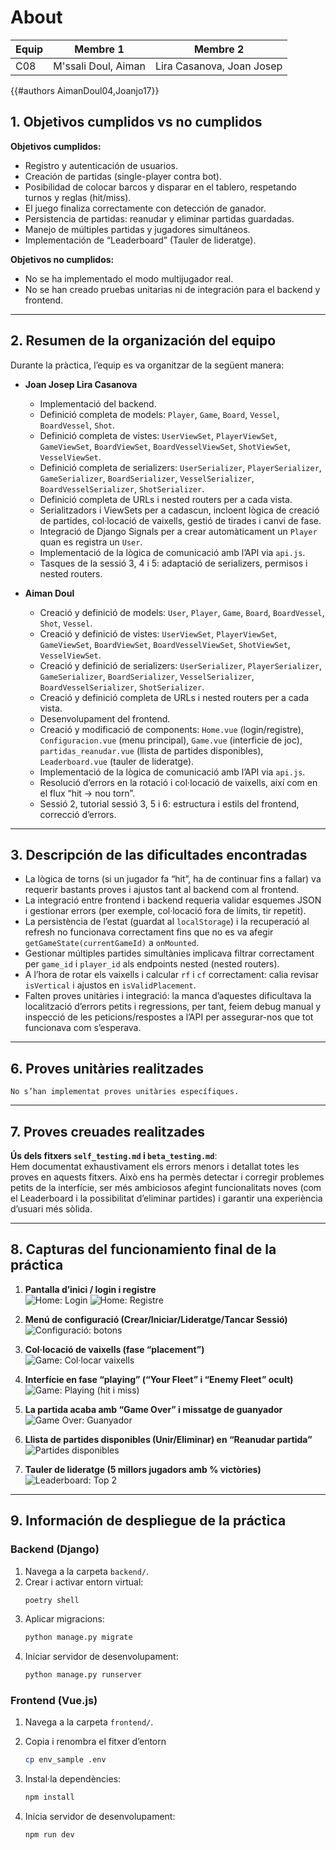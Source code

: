 # About


| Equip | Membre 1            | Membre 2                  |
|-------|---------------------|---------------------------|
| C08   | M'ssali Doul, Aiman | Lira Casanova, Joan Josep | 


{{#authors AimanDoul04,Joanjo17}}

## 1. Objetivos cumplidos vs no cumplidos

**Objetivos cumplidos:**
- Registro y autenticación de usuarios.
- Creación de partidas (single-player contra bot).
- Posibilidad de colocar barcos y disparar en el tablero, respetando turnos y reglas (hit/miss).
- El juego finaliza correctamente con detección de ganador.
- Persistencia de partidas: reanudar y eliminar partidas guardadas.
- Manejo de múltiples partidas y jugadores simultáneos.
- Implementación de “Leaderboard” (Tauler de lideratge).

**Objetivos no cumplidos:**
- No se ha implementado el modo multijugador real.
- No se han creado pruebas unitarias ni de integración para el backend y frontend.

---

## 2. Resumen de la organización del equipo

Durante la pràctica, l’equip es va organitzar de la següent manera:

- **Joan Josep Lira Casanova**  
  - Implementació del backend.
  - Definició completa de models: `Player`, `Game`, `Board`, `Vessel`, `BoardVessel`, `Shot`.
  - Definició completa de vistes: `UserViewSet`, `PlayerViewSet`, `GameViewSet`, `BoardViewSet`, `BoardVesselViewSet`, `ShotViewSet`, `VesselViewSet`.
  - Definició completa de serializers: `UserSerializer`, `PlayerSerializer`, `GameSerializer`, `BoardSerializer`, `VesselSerializer`, `BoardVesselSerializer`, `ShotSerializer`.
  - Definició completa de URLs i nested routers per a cada vista.
  - Serialitzadors i ViewSets per a cadascun, incloent lògica de creació de partides, col·locació de vaixells, gestió de tirades i canvi de fase.  
  - Integració de Django Signals per a crear automàticament un `Player` quan es registra un `User`.  
  - Implementació de la lògica de comunicació amb l’API via `api.js`.
  - Tasques de la sessió 3, 4 i 5: adaptació de serializers, permisos i nested routers.

- **Aiman Doul**   
  - Creació y definició de models: `User`, `Player`, `Game`, `Board`, `BoardVessel`, `Shot`, `Vessel`.
  - Creació y definició de vistes: `UserViewSet`, `PlayerViewSet`, `GameViewSet`, `BoardViewSet`, `BoardVesselViewSet`, `ShotViewSet`, `VesselViewSet`.
  - Creació y definició de serializers: `UserSerializer`, `PlayerSerializer`, `GameSerializer`, `BoardSerializer`, `VesselSerializer`, `BoardVesselSerializer`, `ShotSerializer`.
  - Creació y definició completa de URLs i nested routers per a cada vista.
  - Desenvolupament del frontend.
  - Creació y modificació de components: `Home.vue` (login/registre), `Configuracion.vue` (menu principal), `Game.vue` (interficie de joc), `partidas_reanudar.vue` (llista de partides disponibles), `Leaderboard.vue` (tauler de lideratge).
  - Implementació de la lògica de comunicació amb l’API via `api.js`. 
  - Resolució d’errors en la rotació i col·locació de vaixells, així com en el flux “hit -> nou torn”.  
  - Sessió 2, tutorial sessió 3, 5 i 6: estructura i estils del frontend, correcció d’errors.

---

## 3. Descripción de las dificultades encontradas

- La lògica de torns (si un jugador fa “hit”, ha de continuar fins a fallar) va requerir bastants proves i ajustos tant al backend com al frontend.  
- La integració entre frontend i backend requeria validar esquemes JSON i gestionar errors (per exemple, col·locació fora de límits, tir repetit).  
- La persistència de l’estat (guardat al `localStorage`) i la recuperació al refresh no funcionava correctament fins que no es va afegir `getGameState(currentGameId)` a `onMounted`.  
- Gestionar múltiples partides simultànies implicava filtrar correctament per `game_id` i `player_id` als endpoints nested (nested routers).  
- A l’hora de rotar els vaixells i calcular `rf` i `cf` correctament: calia revisar `isVertical` i ajustos en `isValidPlacement`.  
- Falten proves unitàries i integració: la manca d’aquestes dificultava la localització d’errors petits i regressions,
per tant, feiem debug manual y inspecció de les peticions/respostes a l’API per assegurar-nos que tot funcionava com s’esperava.

---

## 6. Proves unitàries realitzades

    No s’han implementat proves unitàries específiques.
---

## 7. Proves creuades realitzades

**Ús dels fitxers `self_testing.md` i `beta_testing.md`**:  
  Hem documentat exhaustivament els errors menors i detallat totes les proves en aquests fitxers. 
Això ens ha permès detectar i corregir problemes petits de la interfície, ser més ambiciosos afegint funcionalitats noves 
(com el Leaderboard i la possibilitat d’eliminar partides) i garantir una experiència d’usuari més sòlida.

---

## 8. Capturas del funcionamiento final de la práctica

1. **Pantalla d’inici / login i registre**  
   ![Home: Login](../images/home_login.png)
   ![Home: Registre](../images/home_register.png)

2. **Menú de configuració (Crear/Iniciar/Lideratge/Tancar Sessió)**  
   ![Configuració: botons](../images/configuracion_menu.png)

3. **Col·locació de vaixells (fase “placement”)**  
   ![Game: Col·locar vaixells](../images/game_placement.png)

4. **Interfície en fase “playing” (“Your Fleet” i “Enemy Fleet” ocult)**  
   ![Game: Playing (hit i miss)](../images/game_playing.png)

5. **La partida acaba amb “Game Over” i missatge de guanyador**  
   ![Game Over: Guanyador](../images/game_over.png)

6. **Llista de partides disponibles (Unir/Eliminar) en “Reanudar partida”**  
   ![Partides disponibles](../images/partidas_reanudar.png)

7. **Tauler de lideratge (5 millors jugadors amb % victòries)**  
   ![Leaderboard: Top 2](../images/leaderboard.png)


---

## 9. Información de despliegue de la práctica

### Backend (Django)

1. Navega a la carpeta `backend/`.
2. Crear i activar entorn virtual:
   ```powershell
   poetry shell
    ```
3. Aplicar migracions:
    ```bash
    python manage.py migrate
    ```
4. Iniciar servidor de desenvolupament:
    ```bash
    python manage.py runserver
    ```

### Frontend (Vue.js)

1. Navega a la carpeta `frontend/`.

2. Copia i renombra el fitxer d’entorn
    ```bash
    cp env_sample .env
    ```
3. Instal·la dependències:
    ```bash
    npm install
    ```

4. Inicia servidor de desenvolupament:
    ```bash
    npm run dev
    ```